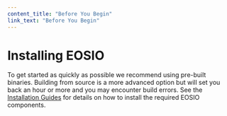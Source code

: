 ```yaml
---
content_title: "Before You Begin"
link_text: "Before You Begin"
---
```


# Installing EOSIO
To get started as quickly as possible we recommend using pre-built binaries. Building from source is a more advanced option but will set you back an hour or more and you may encounter build errors. See the [Installation Guides](../30_getting-started-guide/10_installation-guides) for details on how to install the required EOSIO components.
